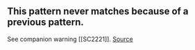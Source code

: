 ## This pattern never matches because of a previous pattern.

See companion warning [[SC2221]].
[Source](https://github.com/koalaman/shellcheck/wiki/SC2222)

